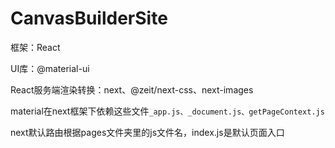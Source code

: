 # CanvasBuilderSite

框架：React

UI库：@material-ui

React服务端渲染转换：next、@zeit/next-css、next-images

material在next框架下依赖这些文件`_app.js、_document.js、getPageContext.js`

next默认路由根据pages文件夹里的js文件名，index.js是默认页面入口